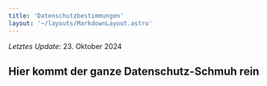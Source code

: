 ```yaml
---
title: 'Datenschutzbestimmungen'
layout: '~/layouts/MarkdownLayout.astro'
---
```


_Letztes Update_: 23. Oktober 2024

## Hier kommt der ganze Datenschutz-Schmuh rein
